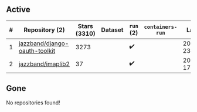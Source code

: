 ## Active
| # | Repository (2) | Stars (3310) | Dataset | `run` (2) | `containers-run` | Last Modified |
| --- | --- | --- | --- | --- | --- | --- |
| 1 | [jazzband/django-oauth-toolkit](https://github.com/jazzband/django-oauth-toolkit) | 3273 |  | :heavy_check_mark: |  | 2025-08-13 23:25:53+00:00 |
| 2 | [jazzband/imaplib2](https://github.com/jazzband/imaplib2) | 37 |  | :heavy_check_mark: |  | 2025-08-11 17:36:18+00:00 |

## Gone
No repositories found!
